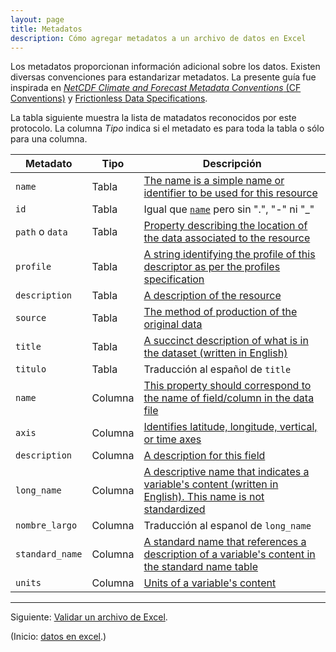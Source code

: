 ```yaml
---
layout: page
title: Metadatos
description: Cómo agregar metadatos a un archivo de datos en Excel
---
```


Los metadatos proporcionan información adicional sobre los datos. Existen diversas convenciones para estandarizar metadatos. La presente guía fue inspirada en [_NetCDF Climate and Forecast Metadata Conventions_ (CF Conventions)](http://cfconventions.org) y [Frictionless Data Specifications](http://specs.frictionlessdata.io/).

La tabla siguiente muestra la lista de matadatos reconocidos por este protocolo. La columna _Tipo_ indica si el metadato es para toda la tabla o sólo para una columna.

Metadato           | Tipo    | Descripción
-------------------|---------|-------------
`name`             | Tabla   | [The name is a simple name or identifier to be used for this resource](http://specs.frictionlessdata.io/data-resource/#name)
`id`               | Tabla   | Igual que [`name`](http://specs.frictionlessdata.io/data-resource/#name) pero sin ".", "-" ni "_"
`path` o `data`    | Tabla   | [Property describing the location of the data associated to the resource](http://specs.frictionlessdata.io/data-resource/#data-location)
`profile`          | Tabla   | [A string identifying the profile of this descriptor as per the profiles specification](http://specs.frictionlessdata.io/profiles/)
`description`      | Tabla   | [A description of the resource](http://specs.frictionlessdata.io/data-resource/#optional-properties)
`source`           | Tabla   | [The method of production of the original data](http://cfconventions.org/cf-conventions/cf-conventions.html#description-of-file-contents)
`title`            | Tabla   | [A succinct description of what is in the dataset (written in English)](http://www.unidata.ucar.edu/netcdf/docs/netcdf.html#Attribute-Conventions)
`titulo`           | Tabla   | Traducción al español de `title`
`name`             | Columna | [This property should correspond to the name of field/column in the data file](http://specs.frictionlessdata.io/table-schema/#name)
`axis`             | Columna | [Identifies latitude, longitude, vertical, or time axes](http://cfconventions.org/cf-conventions/cf-conventions.html#coordinate-types)
`description`      | Columna | [A description for this field](http://specs.frictionlessdata.io/table-schema/#description)
`long_name`        | Columna | [A descriptive name that indicates a variable's content (written in English). This name is not standardized ](http://cfconventions.org/cf-conventions/cf-conventions.html#long-name)
`nombre_largo`     | Columna | Traducción al espanol de `long_name`
`standard_name`    | Columna | [A standard name that references a description of a variable's content in the standard name table](http://cfconventions.org/standard-names.html)
`units`            | Columna | [Units of a variable's content](http://www.unidata.ucar.edu/software/udunits/udunits.txt)

---

Siguiente: [Validar un archivo de Excel](validacion.html).

(Inicio: [datos en excel](../index.html).)
